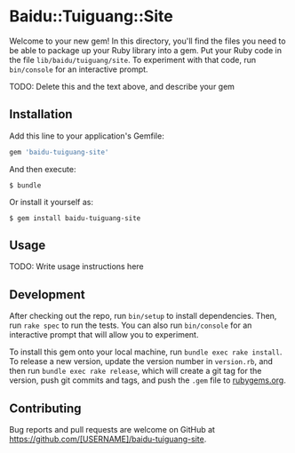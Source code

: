 # Baidu::Tuiguang::Site

Welcome to your new gem! In this directory, you'll find the files you need to be able to package up your Ruby library into a gem. Put your Ruby code in the file `lib/baidu/tuiguang/site`. To experiment with that code, run `bin/console` for an interactive prompt.

TODO: Delete this and the text above, and describe your gem

## Installation

Add this line to your application's Gemfile:

```ruby
gem 'baidu-tuiguang-site'
```

And then execute:

    $ bundle

Or install it yourself as:

    $ gem install baidu-tuiguang-site

## Usage

TODO: Write usage instructions here

## Development

After checking out the repo, run `bin/setup` to install dependencies. Then, run `rake spec` to run the tests. You can also run `bin/console` for an interactive prompt that will allow you to experiment.

To install this gem onto your local machine, run `bundle exec rake install`. To release a new version, update the version number in `version.rb`, and then run `bundle exec rake release`, which will create a git tag for the version, push git commits and tags, and push the `.gem` file to [rubygems.org](https://rubygems.org).

## Contributing

Bug reports and pull requests are welcome on GitHub at https://github.com/[USERNAME]/baidu-tuiguang-site.

